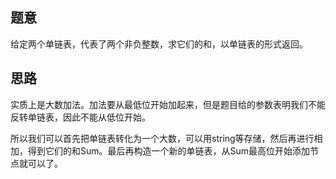 ## 题意

给定两个单链表，代表了两个非负整数，求它们的和，以单链表的形式返回。

## 思路

实质上是大数加法。加法要从最低位开始加起来，但是题目给的参数表明我们不能反转单链表，因此不能从低位开始。  
  
所以我们可以首先把单链表转化为一个大数，可以用string等存储，然后再进行相加，得到它们的和Sum。最后再构造一个新的单链表，从Sum最高位开始添加节点就可以了。
